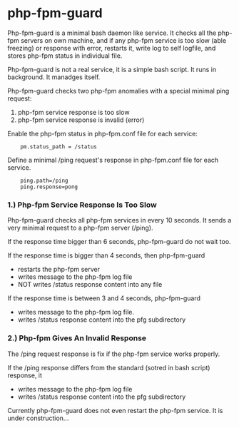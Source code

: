 # php-fpm-guard
Php-fpm-guard is a minimal bash daemon like service. It checks all the php-fpm servers on own machine, and if any php-fpm service is too slow (able freezing) or response with error, restarts it,
write log to self logfile, and stores php-fpm status in individual file.

Php-fpm-guard is not a real service, it is a simple bash script. It runs in background. It manadges itself.

Php-fpm-guard checks two php-fpm anomalies with a special minimal ping request:
1. php-fpm service response is too slow
2. php-fpm service response is invalid (error)

Enable the php-fpm status in php-fpm.conf file for each service:
```
    pm.status_path = /status
```
Define a minimal /ping request's response in php-fpm.conf file for each service.
```
    ping.path=/ping
    ping.response=pong
```

### 1.) Php-fpm Service Response Is Too Slow
Php-fpm-guard checks all php-fpm services in every 10 seconds. It sends a very minimal request to a php-fpm server (/ping). 

If the response time bigger than 6 seconds, php-fpm-guard do not wait too.

If the response time is bigger than 4 seconds, then php-fpm-guard 
- restarts the php-fpm server
- writes message to the php-fpm log file
- NOT writes /status response content into any file

If the response time is between 3 and 4 seconds, php-fpm-guard 
- writes message to the php-fpm log file.
- writes /status response content into the pfg subdirectory

### 2.) Php-fpm Gives An Invalid Response
The /ping request response is fix if the php-fpm service works properly.

If the /ping response differs from the standard (sotred in bash script) response, it 
- writes message to the php-fpm log file
- writes /status response content into the pfg subdirectory

Currently php-fpm-guard does not even restart the php-fpm service. It is under construction...
